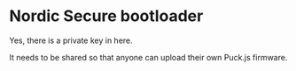 Nordic Secure bootloader
========================

Yes, there is a private key in here. 

It needs to be shared so that anyone can upload their own Puck.js firmware.
